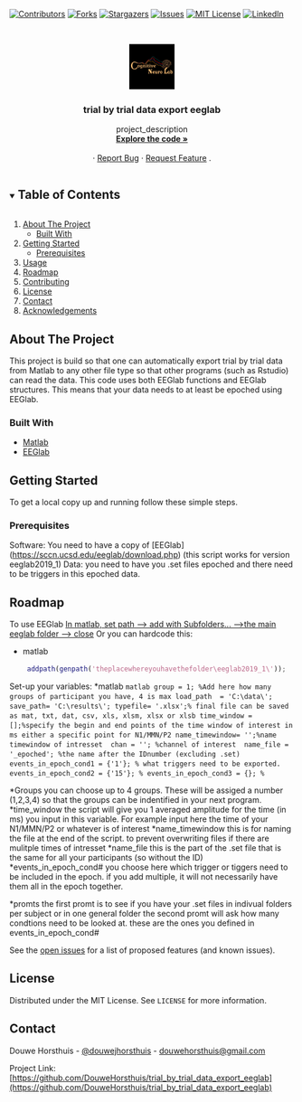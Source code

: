 [![Contributors][contributors-shield]][contributors-url]
[![Forks][forks-shield]][forks-url]
[![Stargazers][stars-shield]][stars-url]
[![Issues][issues-shield]][issues-url]
[![MIT License][license-shield]][license-url]
[![LinkedIn][linkedin-shield]][linkedin-url]



<!-- PROJECT LOGO -->
<br />
<p align="center">
  <a href="https://github.com/DouweHorsthuis/trial_by_trial_data_export_eeglab">
    <img src="images/CNL_logo_Square.jpeg" alt="Logo" width="80" height="80">
  </a>

  <h3 align="center">trial by trial data export eeglab</h3>

  <p align="center">
    project_description
    <br />
    <a href="https://https://github.com/DouweHorsthuis/trial_by_trial_data_export_eeglab/tree/main/src"><strong>Explore the code »</strong></a>
    <br />
    <br />
    ·
    <a href="https://github.com/DouweHorsthuis/trial_by_trial_data_export_eeglab/issues">Report Bug</a>
    ·
    <a href="https://github.com/DouweHorsthuis/trial_by_trial_data_export_eeglab/issues">Request Feature</a>
	.
  </p>
</p>



<!-- TABLE OF CONTENTS -->
<details open="open">
  <summary><h2 style="display: inline-block">Table of Contents</h2></summary>
  <ol>
    <li>
      <a href="#about-the-project">About The Project</a>
      <ul>
        <li><a href="#built-with">Built With</a></li>
      </ul>
    </li>
    <li>
      <a href="#getting-started">Getting Started</a>
      <ul>
        <li><a href="#prerequisites">Prerequisites</a></li>
      </ul>
    </li>
    <li><a href="#usage">Usage</a></li>
    <li><a href="#roadmap">Roadmap</a></li>
    <li><a href="#contributing">Contributing</a></li>
    <li><a href="#license">License</a></li>
    <li><a href="#contact">Contact</a></li>
    <li><a href="#acknowledgements">Acknowledgements</a></li>
  </ol>
</details>



<!-- ABOUT THE PROJECT -->
## About The Project
This project is build so that one can automatically export trial by trial data from Matlab to any other file type so that other programs (such as Rstudio) can read the data.
This code uses both EEGlab functions and EEGlab structures. This means that your data needs to at least be epoched using EEGlab.


### Built With

* [Matlab](https://www.mathworks.com/)
* [EEGlab](https://sccn.ucsd.edu/eeglab/index.php)




<!-- GETTING STARTED -->
## Getting Started

To get a local copy up and running follow these simple steps.

### Prerequisites
Software: You need to have a copy of [EEGlab] (https://sccn.ucsd.edu/eeglab/download.php) (this script works for version eeglab2019_1)
Data: you need to have you .set files epoched and there need to be triggers in this epoched data.  

<!-- ROADMAP -->
## Roadmap
To use EEGlab
[In matlab, set path --> add with Subfolders... -->the main eeglab folder --> close](https://github.com/DouweHorsthuis/trial_by_trial_data_export_eeglab/blob/main/images/screenshot_add_path.PNG)
Or you can hardcode this: 
* matlab
  ```matlab
   addpath(genpath('theplacewhereyouhavethefolder\eeglab2019_1\'));
  ```
Set-up your variables:
 *matlab
	```matlab
	group = 1; %Add here how many groups of participant you have, 4 is max
	load_path  = 'C:\data\';
	save_path= 'C:\results\';
	typefile= '.xlsx';% final file can be saved as mat, txt, dat, csv, xls, xlsm, xlsx or xlsb
	time_window = [];%specify the begin and end points of the time window of interest in ms either a specific point for N1/MMN/P2
	name_timewindow= '';%name timewindow of intresset 
	chan = ''; %channel of interest 
	name_file = '_epoched'; %the name after the IDnumber (excluding .set)
	events_in_epoch_cond1 = {'1'}; % what triggers need to be exported.
	events_in_epoch_cond2 = {'15'}; %
	events_in_epoch_cond3 = {}; %
	```

*Groups
	you can choose up to 4 groups. These will be assiged a number (1,2,3,4) so that the groups can be indentified in your next program.
*time_window
	the script will give you 1 averaged amplitude for the time (in ms) you input in this variable. For example input here the time of your N1/MMN/P2 or whatever is of interest
*name_timewindow 
	this is for naming the file at the end of the script. to prevent overwriting files if there are mulitple times of intresset
*name_file
	this is the part of the .set file that is the same for all your participants (so without the ID)
*events_in_epoch_cond#
	you choose here which trigger or tiggers need to be included in the epoch. if you add multiple, it will not necessarily have them all in the epoch together.

*promts
	the first promt is to see if you have your .set files in indivual folders per subject or in one general folder
	the second promt will ask how many condtions need to be looked at. these are the ones you defined in events_in_epoch_cond#
	
See the [open issues](https://github.com/DouweHorsthuis/trial_by_trial_data_export_eeglab/issues) for a list of proposed features (and known issues).


## License

Distributed under the MIT License. See `LICENSE` for more information.



<!-- CONTACT -->
## Contact

Douwe Horsthuis - [@douwejhorsthuis](https://twitter.com/douwejhorsthuis) - douwehorsthuis@gmail.com

Project Link: [https://github.com/DouweHorsthuis/trial_by_trial_data_export_eeglab](https://github.com/DouweHorsthuis/trial_by_trial_data_export_eeglab)


<!-- MARKDOWN LINKS & IMAGES -->
<!-- https://www.markdownguide.org/basic-syntax/#reference-style-links -->
[contributors-shield]: https://img.shields.io/github/contributors/DouweHorsthuis/trial_by_trial_data_export_eeglab.svg?style=for-the-badge
[contributors-url]: https://github.com/DouweHorsthuis/trial_by_trial_data_export_eeglab/graphs/contributors
[forks-shield]: https://img.shields.io/github/forks/DouweHorsthuis/trial_by_trial_data_export_eeglab.svg?style=for-the-badge
[forks-url]: https://github.com/DouweHorsthuis/trial_by_trial_data_export_eeglab/network/members
[stars-shield]: https://img.shields.io/github/stars/DouweHorsthuis/trial_by_trial_data_export_eeglab.svg?style=for-the-badge
[stars-url]: https://github.com/DouweHorsthuis/trial_by_trial_data_export_eeglab/stargazers
[issues-shield]: https://img.shields.io/github/issues/DouweHorsthuis/trial_by_trial_data_export_eeglab.svg?style=for-the-badge
[issues-url]: https://github.com/DouweHorsthuis/trial_by_trial_data_export_eeglab/issues
[license-shield]: https://img.shields.io/github/license/DouweHorsthuis/trial_by_trial_data_export_eeglab.svg?style=for-the-badge
[license-url]: https://github.com/DouweHorsthuis/trial_by_trial_data_export_eeglab/blob/main/LICENSE.txt
[linkedin-shield]: https://img.shields.io/badge/-LinkedIn-black.svg?style=for-the-badge&logo=linkedin&colorB=555
[linkedin-url]: https://linkedin.com/in/DouweHorsthuis
